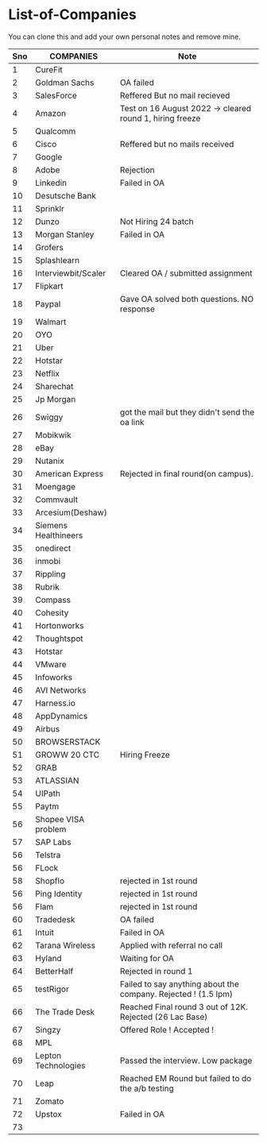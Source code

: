 # List-of-Companies

You can clone this and add your own personal notes and remove mine.

| Sno | COMPANIES            | Note                                                               |
| --- | -------------------- | ------------------------------------------------------------------ |
| 1   | CureFit              |                                                                    |
| 2   | Goldman Sachs        |     OA failed                                                      |
| 3   | SalesForce           |   Reffered But no mail recieved                                    |
| 4   | Amazon               |    Test on 16 August 2022  -> cleared round 1, hiring freeze       |
| 5   | Qualcomm             |                                                                    |
| 6   | Cisco                |  Reffered but no mails received                                    |
| 7   | Google               |                                                                    |
| 8   | Adobe                |   Rejection                                                        |
| 9   | Linkedin             |   Failed in OA                                                     |
| 10  | Desutsche Bank       |                                                                    |
| 11  | Sprinklr             |                                                                    |
| 12  | Dunzo                |     Not Hiring 24 batch                                            |
| 13  | Morgan Stanley       |     Failed in OA                                                   |
| 14  | Grofers              |                                                                    |
| 15  | Splashlearn          |                                                                    |
| 16  | Interviewbit/Scaler  |        Cleared OA / submitted assignment                           |
| 17  | Flipkart             |                                                                    |
| 18  | Paypal               |   Gave OA solved both questions. NO response                       |
| 19  | Walmart              |                                                                    |
| 20  | OYO                  |                                                                    |
| 21  | Uber                 |                                                                    |
| 22  | Hotstar              |                                                                    |
| 23  | Netflix              |                                                                    |
| 24  | Sharechat            |                                                                    |
| 25  | Jp Morgan            |                                                                    |
| 26  | Swiggy               |   got the mail but they didn't send the oa link                    |
| 27  | Mobikwik             |                                                                    |
| 28  | eBay                 |                                                                    |
| 29  | Nutanix              |                                                                    |
| 30  | American Express     |      Rejected in final round(on campus).                           |
| 31  | Moengage             |                                                                    |
| 32  | Commvault            |                                                                    |
| 33  | Arcesium(Deshaw)     |                                                                    |
| 34  | Siemens Healthineers |                                                                    |
| 35  | onedirect            |                                                                    |
| 36  | inmobi               |                                                                    |
| 37  | Rippling             |                                                                    |
| 38  | Rubrik               |                                                                    |
| 39  | Compass              |                                                                    |
| 40  | Cohesity             |                                                                    |
| 41  | Hortonworks          |                                                                    |
| 42  | Thoughtspot          |                                                                    |
| 43  | Hotstar              |                                                                    |
| 44  | VMware               |                                                                    |
| 45  | Infoworks            |                                                                    |
| 46  | AVI Networks         |                                                                    |
| 47  | Harness.io           |                                                                    |
| 48  | AppDynamics          |                                                                    |
| 49  | Airbus               |                                                                    |
| 50  | BROWSERSTACK         |                                                                    |
| 51  | GROWW 20 CTC         |  Hiring Freeze                                                     |
| 52  | GRAB                 |                                                                    |
| 53  | ATLASSIAN            |                                                                    |
| 54  | UIPath               |                                                                    |
| 55  | Paytm                |                                                                    |
| 56  | Shopee VISA problem  |                                                                    |
| 57  | SAP Labs             |                                                                    |
| 56  | Telstra              |                                                                    |
| 56  | FLock                |                                                                    |
| 58  | Shopflo              |            rejected in 1st round                                   |
| 56  | Ping Identity        |          rejected in 1st round                                     |
| 56  | Flam                 |                rejected in 1st round                               |
| 60  | Tradedesk            |                 OA failed                                          |
| 61  | Intuit               |               Failed in OA                                         |
| 62  | Tarana Wireless      |      Applied with referral no call                                 |
| 63  | Hyland               |            Waiting for OA                                          |
| 64  | BetterHalf           |           Rejected in round 1                                      |
| 65  | testRigor            |   Failed to say anything about the company.  Rejected ! (1.5 lpm)  |
| 66  | The Trade Desk       |   Reached Final round 3 out of 12K. Rejected (26 Lac Base)         |
| 67  | Singzy               |   Offered Role !  Accepted !                                       |
| 68  | MPL                  |                                                                    |
| 69  | Lepton Technologies  |  Passed the interview. Low package                                 |
| 70  | Leap                 |   Reached EM Round but failed to do the a/b testing                |
| 71  | Zomato               |                                                                    |
| 72  | Upstox               |    Failed in OA                                                    |
| 73  |                      |                                                                    |









